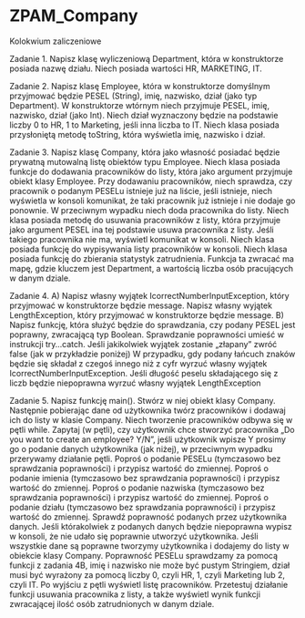 # ZPAM_Company
Kolokwium zaliczeniowe

Zadanie 1.
Napisz klasę wyliczeniową Department, która w konstruktorze posiada nazwę działu. Niech posiada wartości HR, MARKETING, IT.

Zadanie 2.
Napisz klasę Employee, która w konstruktorze domyślnym przyjmować będzie PESEL (String), imię, nazwisko, dział (jako typ Department).
W konstruktorze wtórnym niech przyjmuje PESEL, imię, nazwisko, dział (jako Int). Niech dział wyznaczony będzie na podstawie liczby 0 to HR, 1 to Marketing, jeśli inna liczba to IT. Niech klasa posiada przysłoniętą metodę toString, która wyświetla imię, nazwisko i dział.

Zadanie 3.
Napisz klasę Company, która jako własność posiadać będzie prywatną mutowalną listę obiektów typu Employee. Niech klasa posiada funkcje do dodawania pracowników do listy, która jako argument przyjmuje obiekt klasy Employee. Przy dodawaniu pracowników, niech sprawdza, czy pracownik o podanym PESELu istnieje już na liście, jeśli istnieje, niech wyświetla w konsoli komunikat, że taki pracownik już istnieje i nie dodaje go ponownie. W przeciwnym wypadku niech doda pracownika do listy. Niech klasa posiada metodę do usuwania pracowników z listy, która przyjmuje jako argument PESEL ina tej podstawie usuwa pracownika z listy. Jeśli takiego pracownika nie ma, wyświetl komunikat w konsoli. Niech klasa posiada funkcję do wypisywania listy pracowników w konsoli. Niech klasa posiada funkcję do zbierania statystyk zatrudnienia. Funkcja ta zwracać ma mapę, gdzie kluczem jest Department, a wartością liczba osób pracujących w danym dziale.

Zadanie 4. 
A) Napisz własny wyjątek IcorrectNumberInputException, który przyjmować w konstruktorze będzie message. Napisz własny wyjątek LengthException, który przyjmować w konstruktorze będzie message.
B) Napisz funkcję, która służyć będzie do sprawdzania, czy podany PESEL jest poprawny, zwracającą typ Boolean. Sprawdzanie poprawności umieść w instrukcji try…catch. Jeśli jakikolwiek wyjątek zostanie „złapany” zwróć false (jak w przykładzie poniżej)
W przypadku, gdy podany łańcuch znaków będzie się składał z czegoś innego niż z cyfr wyrzuć własny
wyjątek IcorrectNumberInputException. Jeśli długość peselu składającego się z liczb będzie niepoprawna wyrzuć własny wyjątek LengthException

Zadanie 5.
Napisz funkcję main(). Stwórz w niej obiekt klasy Company. Następnie pobierając dane od użytkownika twórz pracowników i dodawaj ich do listy w klasie
Company.
Niech tworzenie pracowników odbywa się w pętli while.
Zapytaj (w pętli), czy użytkownik chce stworzyć pracownika „Do you want to create an employee?
Y/N”, jeśli użytkownik wpisze Y prosimy go o podanie danych użytkownika (jak niżej), w przeciwnym
wypadku przerywamy działanie pętli.
Poproś o podanie PESELu (tymczasowo bez sprawdzania poprawności) i przypisz wartość do
zmiennej.
Poproś o podanie imienia (tymczasowo bez sprawdzania poprawności) i przypisz wartość do
zmiennej.
Poproś o podanie nazwiska (tymczasowo bez sprawdzania poprawności) i przypisz wartość do
zmiennej.
Poproś o podanie działu (tymczasowo bez sprawdzania poprawności) i przypisz wartość do zmiennej.
Sprawdź poprawność podanych przez użytkownika danych. Jeśli którakolwiek z podanych danych
będzie niepoprawna wypisz w konsoli, że nie udało się poprawnie utworzyć użytkownika. Jeśli
wszystkie dane są poprawne tworzymy użytkownika i dodajemy do listy w obiekcie klasy Company.
Poprawność PESELu sprawdzamy za pomocą funkcji z zadania 4B, imię i nazwisko nie może być
pustym Stringiem, dział musi być wyrażony za pomocą liczby 0, czyli HR, 1, czyli Marketing lub 2, czyli
IT.
Po wyjściu z pętli wyświetl listę pracowników. Przetestuj działanie funkcji usuwania pracownika z
listy, a także wyświetl wynik funkcji zwracającej ilość osób zatrudnionych w danym dziale.
